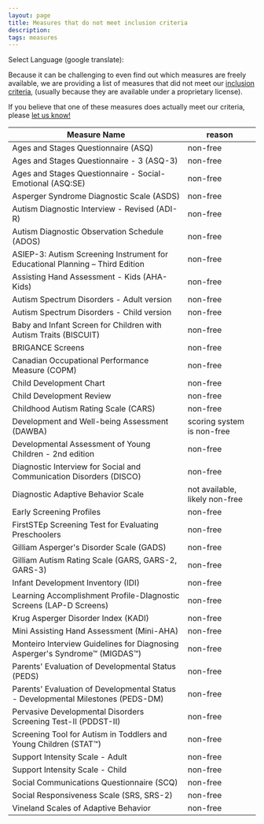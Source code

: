 ```yaml
---
layout: page
title: Measures that do not meet inclusion criteria
description:
tags: measures
---
```


Select Language (google translate):  

<div id="google_translate_element"></div><script type="text/javascript">
function googleTranslateElementInit() {
  new google.translate.TranslateElement({pageLanguage: 'en', layout: google.translate.TranslateElement.InlineLayout.SIMPLE, gaTrack: true, gaId: 'UA-64320648-1'}, 'google_translate_element');
}
</script><script type="text/javascript" src="//translate.google.com/translate_a/element.js?cb=googleTranslateElementInit"></script>  

Because it can be challenging to even find out which measures are freely available, we are providing a list of measures that did not meet our [inclusion criteria](http://disabilitymeasures.org/criteria), (usually because they are available under a proprietary license).

If you believe that one of these measures does actually meet our criteria, please [let us know!](http://disabilitymeasures.org/contact)

Measure Name | reason 
--- | --- 
Ages and Stages Questionnaire (ASQ) | non-free
Ages and Stages Questionnaire - 3 (ASQ-3) | non-free
Ages and Stages Questionnaire - Social-Emotional (ASQ:SE) | non-free
Asperger Syndrome Diagnostic Scale (ASDS)| non-free
Autism Diagnostic Interview - Revised (ADI-R) | non-free  
Autism Diagnostic Observation Schedule (ADOS) | non-free 
ASIEP-3: Autism Screening Instrument for Educational Planning – Third Edition | non-free
Assisting Hand Assessment - Kids (AHA-Kids) | non-free
Autism Spectrum Disorders - Adult version | non-free
Autism Spectrum Disorders - Child version | non-free
Baby and Infant Screen for Children with Autism Traits (BISCUIT) | non-free
BRIGANCE Screens | non-free
Canadian Occupational Performance Measure (COPM) | non-free
Child Development Chart | non-free
Child Development Review | non-free
Childhood Autism Rating Scale (CARS) | non-free
Development and Well-being Assessment (DAWBA) | scoring system is non-free
Developmental Assessment of Young Children - 2nd edition | non-free
Diagnostic Interview for Social and Communication Disorders (DISCO) | non-free
Diagnostic Adaptive Behavior Scale | not available, likely non-free
Early Screening Profiles | non-free
FirstSTEp Screening Test for Evaluating Preschoolers | non-free
Gilliam Asperger's Disorder Scale (GADS) | non-free
Gilliam Autism Rating Scale (GARS, GARS-2, GARS-3) | non-free
Infant Development Inventory (IDI) | non-free
Learning Accomplishment Profile-DIagnostic Screens (LAP-D Screens) | non-free
Krug Asperger Disorder Index (KADI) | non-free
Mini Assisting Hand Assessment (Mini-AHA) | non-free
Monteiro Interview Guidelines for Diagnosing Asperger's Syndrome™ (MIGDAS™) | non-free
Parents' Evaluation of Developmental Status (PEDS) | non-free
Parents' Evaluation of Developmental Status - Developmental Milestones (PEDS-DM) | non-free
Pervasive Developmental Disorders Screening Test-II (PDDST-II) | non-free
Screening Tool for Autism in Toddlers and Young Children (STAT™) | non-free
Support Intensity Scale - Adult | non-free
Support Intensity Scale - Child | non-free
Social Communications Questionnaire (SCQ) | non-free
Social Responsiveness Scale (SRS, SRS-2) | non-free
Vineland Scales of Adaptive Behavior | non-free

